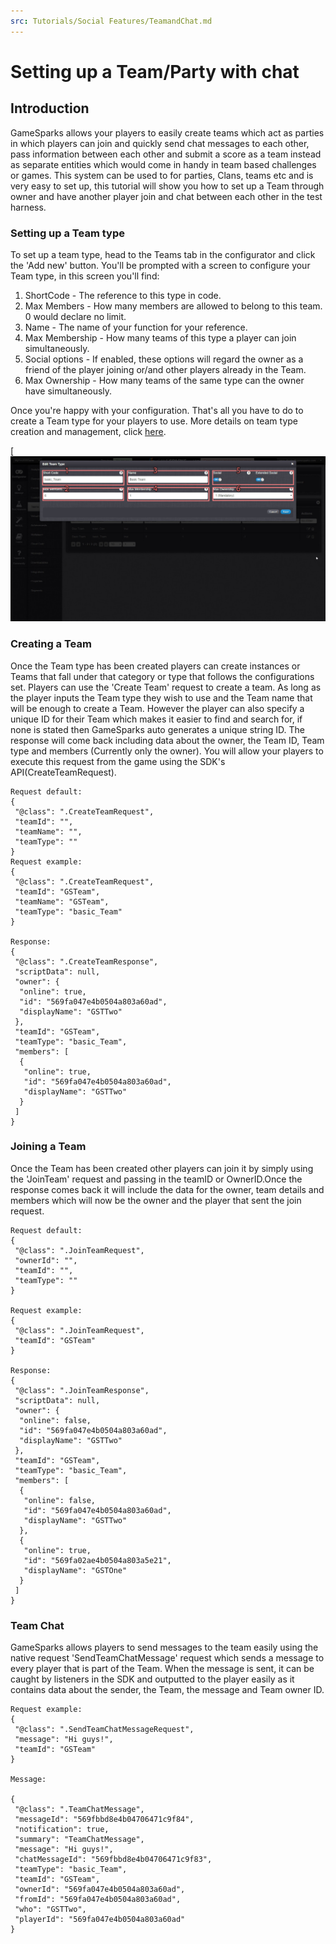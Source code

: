 ```yaml
---
src: Tutorials/Social Features/TeamandChat.md
---
```


# Setting up a Team/Party with chat

## Introduction

GameSparks allows your players to easily create teams which act as parties in which players can join and quickly send chat messages to each other, pass information between each other and submit a score as a team instead as separate entities which would come in handy in team based challenges or games. This system can be used to for parties, Clans, teams etc and is very easy to set up, this tutorial will show you how to set up a Team through owner and have another player join and chat between each other in the test harness.  

### Setting up a Team type

To set up a team type, head to the Teams tab in the configurator and click the 'Add new' button. You'll be prompted with a screen to configure your Team type, in this screen you'll find:

1.  ShortCode - The reference to this type in code.
2.  Max Members - How many members are allowed to belong to this team. 0 would declare no limit.
3.  Name - The name of your function for your reference.
4.  Max Membership - How many teams of this type a player can join simultaneously.
5.  Social options - If enabled, these options will regard the owner as a friend of the player joining or/and other players already in the Team.
6.  Max Ownership - How many teams of the same type can the owner have simultaneously.

Once you're happy with your configuration. That's all you have to do to create a Team type for your players to use. More details on team type creation and management, click [here](/Documentation/Configurator/Teams.md).

[![](img/TeamChat/1.png)


### Creating a Team

Once the Team type has been created players can create instances or Teams that fall under that category or type that follows the configurations set. Players can use the 'Create Team' request to create a team. As long as the player inputs the Team type they wish to use and the Team name that will be enough to create a Team. However the player can also specify a unique ID for their Team which makes it easier to find and search for, if none is stated then GameSparks auto generates a unique string ID. The response will come back including data about the owner, the Team ID, Team type and members (Currently only the owner). You will allow your players to execute this request from the game using the SDK's API(CreateTeamRequest).

```
Request default:
{
 "@class": ".CreateTeamRequest",
 "teamId": "",
 "teamName": "",
 "teamType": ""
}
Request example:
{
 "@class": ".CreateTeamRequest",
 "teamId": "GSTeam",
 "teamName": "GSTeam",
 "teamType": "basic_Team"
}

Response:
{
 "@class": ".CreateTeamResponse",
 "scriptData": null,
 "owner": {
  "online": true,
  "id": "569fa047e4b0504a803a60ad",
  "displayName": "GSTTwo"
 },
 "teamId": "GSTeam",
 "teamType": "basic_Team",
 "members": [
  {
   "online": true,
   "id": "569fa047e4b0504a803a60ad",
   "displayName": "GSTTwo"
  }
 ]
}
```

### Joining a Team

Once the Team has been created other players can join it by simply using the 'JoinTeam' request and passing in the teamID or OwnerID.Once the response comes back it will include the data for the owner, team details and members which will now be the owner and the player that sent the join request.

```
Request default:
{
 "@class": ".JoinTeamRequest",
 "ownerId": "",
 "teamId": "",
 "teamType": ""
}

Request example:
{
 "@class": ".JoinTeamRequest",
 "teamId": "GSTeam"
}

Response:
{
 "@class": ".JoinTeamResponse",
 "scriptData": null,
 "owner": {
  "online": false,
  "id": "569fa047e4b0504a803a60ad",
  "displayName": "GSTTwo"
 },
 "teamId": "GSTeam",
 "teamType": "basic_Team",
 "members": [
  {
   "online": false,
   "id": "569fa047e4b0504a803a60ad",
   "displayName": "GSTTwo"
  },
  {
   "online": true,
   "id": "569fa02ae4b0504a803a5e21",
   "displayName": "GSTOne"
  }
 ]
}
```

### Team Chat

GameSparks allows players to send messages to the team easily using the native request 'SendTeamChatMessage' request which sends a message to every player that is part of the Team. When the message is sent, it can be caught by listeners in the SDK and outputted to the player easily as it contains data about the sender, the Team, the message and Team owner ID.

```
Request example:
{
 "@class": ".SendTeamChatMessageRequest",
 "message": "Hi guys!",
 "teamId": "GSTeam"
}

Message:

{
 "@class": ".TeamChatMessage",
 "messageId": "569fbbd8e4b04706471c9f84",
 "notification": true,
 "summary": "TeamChatMessage",
 "message": "Hi guys!",
 "chatMessageId": "569fbbd8e4b04706471c9f83",
 "teamType": "basic_Team",
 "teamId": "GSTeam",
 "ownerId": "569fa047e4b0504a803a60ad",
 "fromId": "569fa047e4b0504a803a60ad",
 "who": "GSTTwo",
 "playerId": "569fa047e4b0504a803a60ad"
}
```
